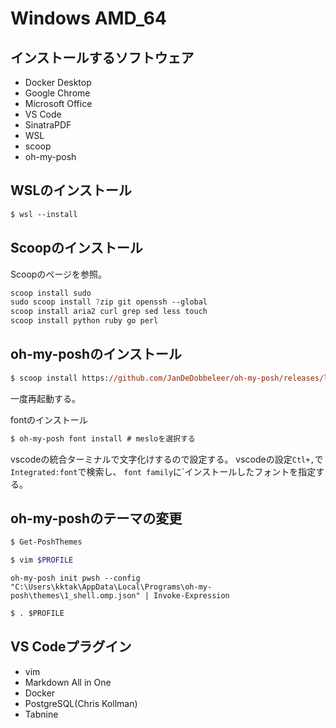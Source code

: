 # Windows AMD_64

## インストールするソフトウェア
- Docker Desktop
- Google Chrome
- Microsoft Office
- VS Code
- SinatraPDF
- WSL
- scoop
- oh-my-posh


## WSLのインストール

```ps
$ wsl --install
```

## Scoopのインストール
Scoopのページを参照。

```ps
scoop install sudo
sudo scoop install 7zip git openssh --global
scoop install aria2 curl grep sed less touch
scoop install python ruby go perl
```

## oh-my-poshのインストール
```ps
$ scoop install https://github.com/JanDeDobbeleer/oh-my-posh/releases/latest/download/oh-my-posh.json
```
一度再起動する。

fontのインストール
```ps
$ oh-my-posh font install # mesloを選択する
```

vscodeの統合ターミナルで文字化けするので設定する。
vscodeの設定`Ctl+,`で`Integrated:font`で検索し、
`font family`に`インストールしたフォントを指定する。

## oh-my-poshのテーマの変更

```bash
$ Get-PoshThemes
```


```bash
$ vim $PROFILE
```

```vim
oh-my-posh init pwsh --config "C:\Users\kktak\AppData\Local\Programs\oh-my-posh\themes\1_shell.omp.json" | Invoke-Expression
```

```ps
$ . $PROFILE
```



## VS Codeプラグイン
- vim
- Markdown All in One
- Docker
- PostgreSQL(Chris Kollman)
- Tabnine